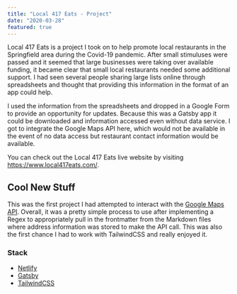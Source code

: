 ```yaml
---
title: "Local 417 Eats - Project"
date: "2020-03-28"
featured: true
---
```


Local 417 Eats is a project I took on to help promote local restaurants in the Springfield area during the Covid-19 pandemic. After small stimuluses were passed and it seemed that large businesses were taking over available funding, it became clear that small local restaurants needed some additional support. I had seen several people sharing large lists online through spreadsheets and thought that providing this information in the format of an app could help.  

I used the information from the spreadsheets and dropped in a Google Form to provide an opportunity for updates. Because this was a Gatsby app it could be downloaded and information accessed even without data service. I got to integrate the Google Maps API here, which would not be available in the event of no data access but restaurant contact information would be available. 

You can check out the Local 417 Eats live website by visiting https://www.local417eats.com/.  

## Cool New Stuff  
This was the first project I had attempted to interact with the [Google Maps API](https://developers.google.com/maps/documentation). Overall, it was a pretty simple process to use after implementing a Regex to appropriately pull in the frontmatter from the Markdown files where address information was stored to make the API call. This was also the first chance I had to work with TailwindCSS and really enjoyed it.

### Stack  
 - [Netlify](https://www.netlify.com/)
 - [Gatsby](https://www.gatsbyjs.com/)
 - [TailwindCSS](https://tailwindcss.com/) 
